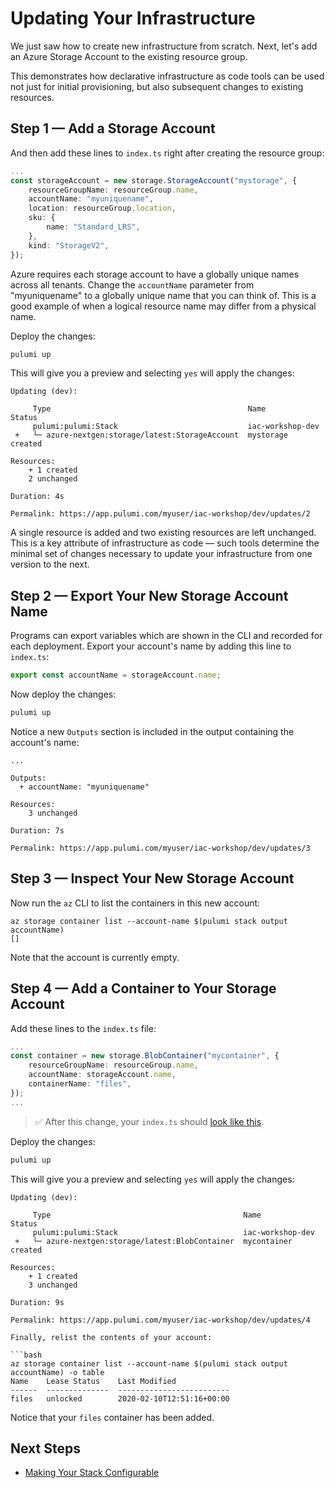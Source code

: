 # Updating Your Infrastructure

We just saw how to create new infrastructure from scratch. Next, let's add an Azure Storage Account to the existing resource group.

This demonstrates how declarative infrastructure as code tools can be used not just for initial provisioning, but also subsequent changes to existing resources.

## Step 1 &mdash; Add a Storage Account

And then add these lines to `index.ts` right after creating the resource group:

```ts
...
const storageAccount = new storage.StorageAccount("mystorage", {
    resourceGroupName: resourceGroup.name,
    accountName: "myuniquename",
    location: resourceGroup.location,
    sku: {
        name: "Standard_LRS",
    },
    kind: "StorageV2",
});
```

Azure requires each storage account to have a globally unique names across all tenants. Change the `accountName` parameter from "myuniquename" to a globally unique name that you can think of. This is a good example of when a logical resource name may differ from a physical name.

Deploy the changes:

```bash
pulumi up
```

This will give you a preview and selecting `yes` will apply the changes:

```
Updating (dev):

     Type                                            Name              Status
     pulumi:pulumi:Stack                             iac-workshop-dev
 +   └─ azure-nextgen:storage/latest:StorageAccount  mystorage         created

Resources:
    + 1 created
    2 unchanged

Duration: 4s

Permalink: https://app.pulumi.com/myuser/iac-workshop/dev/updates/2
```

A single resource is added and two existing resources are left unchanged. This is a key attribute of infrastructure as code &mdash; such tools determine the minimal set of changes necessary to update your infrastructure from one version to the next.

## Step 2 &mdash; Export Your New Storage Account Name

Programs can export variables which are shown in the CLI and recorded for each deployment. Export your account's name by adding this line to `index.ts`:

```ts
export const accountName = storageAccount.name;
```

Now deploy the changes:

```bash
pulumi up
```

Notice a new `Outputs` section is included in the output containing the account's name:

```
...

Outputs:
  + accountName: "myuniquename"

Resources:
    3 unchanged

Duration: 7s

Permalink: https://app.pulumi.com/myuser/iac-workshop/dev/updates/3
```

## Step 3 &mdash; Inspect Your New Storage Account

Now run the `az` CLI to list the containers in this new account:

```
az storage container list --account-name $(pulumi stack output accountName)
[]
```

Note that the account is currently empty.

## Step 4 &mdash; Add a Container to Your Storage Account

Add these lines to the `index.ts` file:

```ts
...
const container = new storage.BlobContainer("mycontainer", {
    resourceGroupName: resourceGroup.name,
    accountName: storageAccount.name,
    containerName: "files",
});
...
```

> :white_check_mark: After this change, your `index.ts` should [look like this](./code/04/index.ts).

Deploy the changes:

```bash
pulumi up
```

This will give you a preview and selecting `yes` will apply the changes:

```
Updating (dev):

     Type                                           Name              Status
     pulumi:pulumi:Stack                            iac-workshop-dev
 +   └─ azure-nextgen:storage/latest:BlobContainer  mycontainer       created

Resources:
    + 1 created
    3 unchanged

Duration: 9s

Permalink: https://app.pulumi.com/myuser/iac-workshop/dev/updates/4

Finally, relist the contents of your account:

```bash
az storage container list --account-name $(pulumi stack output accountName) -o table
Name    Lease Status    Last Modified
------  --------------  -------------------------
files   unlocked        2020-02-10T12:51:16+00:00
```

Notice that your `files` container has been added.

## Next Steps

* [Making Your Stack Configurable](./05-making-your-stack-configurable.md)
